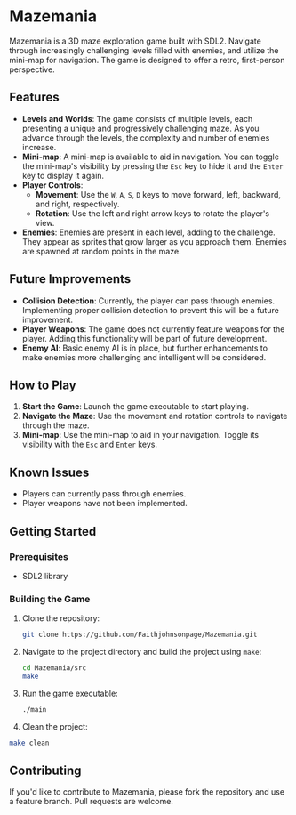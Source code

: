 # Mazemania

Mazemania is a 3D maze exploration game built with SDL2. Navigate through increasingly challenging levels filled with enemies, and utilize the mini-map for navigation. The game is designed to offer a retro, first-person perspective.

## Features

- **Levels and Worlds**: The game consists of multiple levels, each presenting a unique and progressively challenging maze. As you advance through the levels, the complexity and number of enemies increase.
- **Mini-map**: A mini-map is available to aid in navigation. You can toggle the mini-map's visibility by pressing the `Esc` key to hide it and the `Enter` key to display it again.
- **Player Controls**:
  - **Movement**: Use the `W`, `A`, `S`, `D` keys to move forward, left, backward, and right, respectively.
  - **Rotation**: Use the left and right arrow keys to rotate the player's view.
- **Enemies**: Enemies are present in each level, adding to the challenge. They appear as sprites that grow larger as you approach them. Enemies are spawned at random points in the maze.

## Future Improvements

- **Collision Detection**: Currently, the player can pass through enemies. Implementing proper collision detection to prevent this will be a future improvement.
- **Player Weapons**: The game does not currently feature weapons for the player. Adding this functionality will be part of future development.
- **Enemy AI**: Basic enemy AI is in place, but further enhancements to make enemies more challenging and intelligent will be considered.

## How to Play

1. **Start the Game**: Launch the game executable to start playing.
2. **Navigate the Maze**: Use the movement and rotation controls to navigate through the maze.
3. **Mini-map**: Use the mini-map to aid in your navigation. Toggle its visibility with the `Esc` and `Enter` keys.

## Known Issues

- Players can currently pass through enemies.
- Player weapons have not been implemented.

## Getting Started

### Prerequisites

- SDL2 library

### Building the Game

1. Clone the repository:
   ```bash
   git clone https://github.com/Faithjohnsonpage/Mazemania.git
   ```
2. Navigate to the project directory and build the project using `make`:
   ```bash
   cd Mazemania/src
   make
   ```
3. Run the game executable:
   ```bash
   ./main
   ```
4. Clean the project:
  ```bash
  make clean
  ```


## Contributing

If you'd like to contribute to Mazemania, please fork the repository and use a feature branch. Pull requests are welcome.
